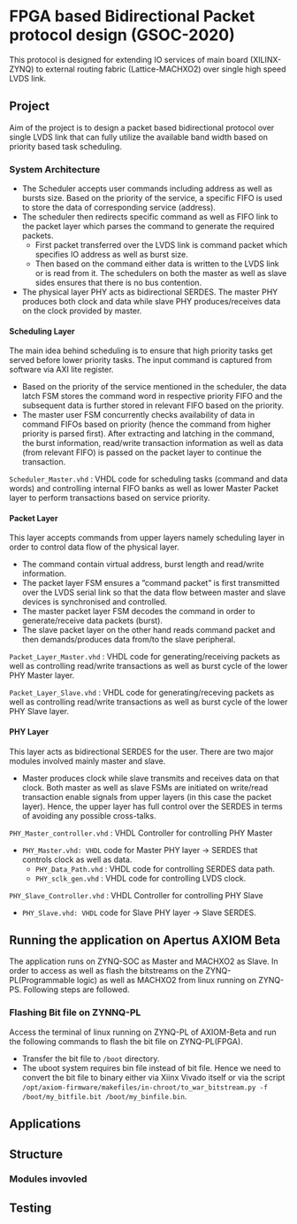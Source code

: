 # FPGA based Bidirectional Packet protocol design (GSOC-2020)

This protocol is designed for extending IO services of main board (XILINX-ZYNQ) to external routing fabric (Lattice-MACHXO2) over single high speed LVDS link.

## Project
Aim of the project is to design a packet based bidirectional protocol over single LVDS link that can fully utilize the available band width based on priority based task scheduling.</br >

### System Architecture
- The Scheduler accepts user commands including address as well as bursts size. Based on the priority of the service, a specific FIFO is used to store the data of corresponding service (address). 
- The scheduler then redirects specific command as well as FIFO link to the packet layer which parses the command to generate the required packets.
  - First packet transferred over the LVDS link is command packet which specifies IO address as well as burst size.
  - Then based on the command either data is written to the LVDS link or is read from it. The schedulers on both the master as well as slave sides ensures that there is no bus contention.
- The physical layer PHY acts as bidirectional SERDES. The master PHY produces both clock and data while slave PHY produces/receives data on the clock provided by master.

#### Scheduling Layer
The main idea behind scheduling is to ensure that high priority tasks get served before lower priority tasks. The input command is captured from software via AXI lite register. 
- Based on the priority of the service mentioned in the scheduler, the data latch FSM stores the command word in respective priority FIFO and the subsequent data is further stored in relevant FIFO based on the priority. 
- The master user FSM concurrently checks availability of data in command FIFOs based on priority (hence the command from higher priority is parsed first). After extracting and latching in the command, the burst information, read/write transaction information as well as data (from relevant FIFO) is passed on the packet layer to continue the transaction. </br>

`Scheduler_Master.vhd` : VHDL code for scheduling tasks (command and data words) and controlling internal FIFO banks as well as lower Master Packet layer to perform transactions based on service priority.
#### Packet Layer
This layer accepts commands from upper layers namely scheduling layer in order to control data flow of the physical layer.</br>
- The command contain virtual address, burst length and read/write information.
- The packet layer FSM ensures a ”command packet” is first transmitted over the LVDS serial link so that the 
data flow between master and slave devices is synchronised and controlled. </br>
- The master packet layer FSM decodes the command in order to generate/receive data packets (burst).
- The slave packet layer on the other hand reads command packet and then demands/produces data from/to the slave peripheral. </br>

`Packet_Layer_Master.vhd` : VHDL code for generating/receiving packets as well as controlling read/write transactions as well as burst cycle of the lower PHY Master layer.

`Packet_Layer_Slave.vhd` : VHDL code for generating/receving packets as well as controlling read/write transactions as well as burst cycle of the lower PHY Slave layer.

#### PHY Layer
This layer acts as bidirectional SERDES for the user. There are two major modules involved mainly master and slave. </br>
- Master produces clock while slave transmits and receives data on that clock.
Both master as well as slave FSMs are initiated on write/read transaction enable signals from upper layers (in this case the packet layer). Hence, the upper layer has full control over the SERDES in terms of avoiding any possible cross-talks.</br>

`PHY_Master_controller.vhd` : VHDL Controller for controlling PHY Master </br>
  - `PHY_Master.vhd: VHDL` code for Master PHY layer -> SERDES that controls clock as well as data. </br>
    - `PHY_Data_Path.vhd` : VHDL code for controlling SERDES data path.</br>
    - `PHY_sclk_gen.vhd`  : VHDL code for controlling LVDS clock.</br>
    
`PHY_Slave_Controller.vhd` : VHDL Controller for controlling PHY Slave  </br>
  - `PHY_Slave.vhd: VHDL` code for Slave PHY layer -> Slave SERDES. </br>

## Running the application on Apertus AXIOM Beta
The application runs on ZYNQ-SOC as Master and MACHXO2 as Slave. In order to access as well as flash the bitstreams on the ZYNQ-PL(Programmable logic) as well as MACHXO2 from linux running on ZYNQ-PS. Following steps are followed.

### Flashing Bit file on ZYNNQ-PL
Access the terminal of linux running on ZYNQ-PL of AXIOM-Beta and run the following commands to flash the bit file on ZYNQ-PL(FPGA).
- Transfer the bit file to `/boot` directory.
- The uboot system requires bin file instead of bit file. Hence we need to convert the bit file to binary either via Xiinx Vivado itself or via the script `/opt/axiom-firmware/makefiles/in-chroot/to_war_bitstream.py -f /boot/my_bitfile.bit /boot/my_binfile.bin`.

## Applications

## Structure

### Modules invovled

## Testing



